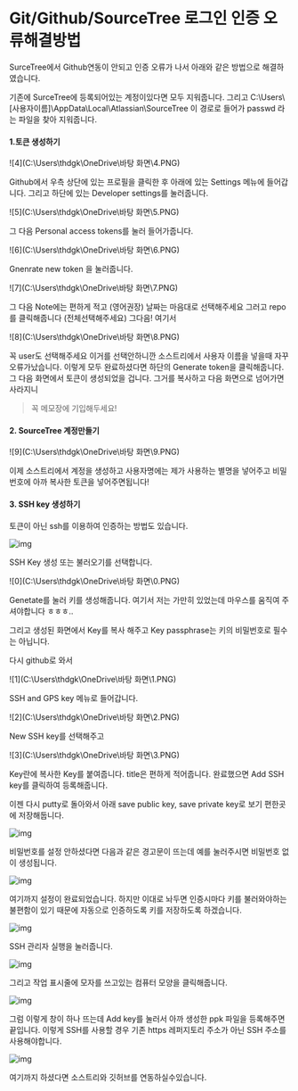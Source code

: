 # Git/Github/SourceTree 로그인 인증 오류해결방법

SurceTree에서 Github연동이 안되고 인증 오류가 나서 
아래와 같은 방법으로 해결하였습니다.

기존에 SurceTree에 등록되어있는 계정이있다면 모두 지워줍니다.
그리고 C:\Users\\[사용자이름]\AppData\Local\Atlassian\SourceTree
이 경로로 들어가 passwd 라는 파일을 찾아 지워줍니다. 



#### 1.토큰 생성하기

![4](C:\Users\thdgk\OneDrive\바탕 화면\4.PNG)

Github에서 우측 상단에 있는 프로필을 클릭한 후 아래에 있는 Settings 메뉴에 들어갑니다. 
그리고 하단에 있는 Developer settings를 눌러줍니다. 

![5](C:\Users\thdgk\OneDrive\바탕 화면\5.PNG)

그 다음 Personal access tokens를 눌러 들어가줍니다. 

![6](C:\Users\thdgk\OneDrive\바탕 화면\6.PNG)

Gnenrate new token 을 눌러줍니다. 

![7](C:\Users\thdgk\OneDrive\바탕 화면\7.PNG)

그 다음 Note에는 편하게 적고 (영어권장)
날짜는 마음대로 선택해주세요 
그러고 repo를 클릭해줍니다 (전체선택해주세요)
그다음! 여기서 

![8](C:\Users\thdgk\OneDrive\바탕 화면\8.PNG)

꼭 user도 선택해주세요 이거를 선택안하니깐 소스트리에서 사용자 이름을 넣을때 자꾸 오류가났습니다. 
이렇게 모두 완료하셨다면 하단의 Generate token을 클릭해줍니다. 
그 다음 화면에서 토큰이 생성되었을 겁니다. 그거를 복사하고 다음 화면으로 넘어가면 사라지니 

> 꼭 메모장에 기입해두세요!



#### 2. SourceTree 계정만들기



![9](C:\Users\thdgk\OneDrive\바탕 화면\9.PNG)

이제 소스트리에서 계정을 생성하고 사용자명에는 제가 사용하는 별명을 넣어주고 비밀번호에 아까 복사한 토큰을 넣어주면됩니다! 



#### 3. SSH key 생성하기 

토큰이 아닌 ssh를 이용하여 인증하는 방법도 있습니다. 

![img](https://blog.kakaocdn.net/dn/p7k2g/btrdITf2GxG/jxvc1skI1aMe8bdC6W2Xx1/img.png)

SSH Key 생성 또는 불러오기를 선택합니다.

![0](C:\Users\thdgk\OneDrive\바탕 화면\0.PNG)

Genetate를 눌러 키를 생성해줍니다. 
여기서 저는 가만히 있었는데 마우스를 움직여 주셔야합니다 ㅎㅎㅎ..

그리고 생성된 화면에서 Key를 복사 해주고 
Key passphrase는 키의 비밀번호로 필수는 아닙니다. 

다시 github로 와서

![1](C:\Users\thdgk\OneDrive\바탕 화면\1.PNG)

SSH and GPS key 메뉴로 들어갑니다.

![2](C:\Users\thdgk\OneDrive\바탕 화면\2.PNG)

New SSH key를 선택해주고 

![3](C:\Users\thdgk\OneDrive\바탕 화면\3.PNG)

Key란에 복사한 Key를 붙여줍니다. title은 편하게 적어줍니다. 
완료했으면 Add SSH key를 클릭하여 등록해줍니다.

이젠 다시 putty로 돌아와서
아래 save public key, save private key로 보기 편한곳에 저장해둡니다. 

![img](https://blog.kakaocdn.net/dn/bUErf7/btrdC5PPi6d/gr9KpR5REMRXhE9cVKbB2K/img.png)



비밀번호를 설정 안하셨다면 다음과 같은 경고문이 뜨는데 예를 눌러주시면 비밀번호 없이 생성됩니다. 

![img](https://blog.kakaocdn.net/dn/cgAhCk/btrdFnhTSYA/B2nsa75X62snxwbXXZSnR0/img.png)

여기까지 설정이 완료되었습니다. 
하지만 이대로 놔두면 인증시마다 키를 불러와야하는 불편함이 있기 때문에 자동으로 인증하도록 키를 저장하도록 하겠습니다. 

![img](https://blog.kakaocdn.net/dn/BWMtF/btrdJkxJBK3/26McPnj8QEaGNQZkgv3otk/img.png)

SSH 관리자 실행을 눌러줍니다. 

![img](https://blog.kakaocdn.net/dn/lbDP7/btrdISOZ6xT/qhspAx03fgO3fDRy5nAnCK/img.png)

그리고 작업 표시줄에 모자를 쓰고있는 컴퓨터 모양을 클릭해줍니다.

![img](https://blog.kakaocdn.net/dn/SB6Fp/btrdCydGCXQ/9K6fUXucU8XkPS3KgbGqd1/img.png)

그럼 이렇게 창이 하나 뜨는데 Add key를 눌러서 아까 생성한 ppk 파일을 등록해주면 끝입니다. 
이렇게 SSH를 사용할 경우 기존 https 레퍼지토리 주소가 아닌 SSH 주소를 사용해야합니다.

![img](https://blog.kakaocdn.net/dn/Njlcg/btrdC6urVHc/dX57PnprD2v8USP8K8pBP0/img.png)



여기까지 하셨다면 소스트리와 깃허브를 연동하실수있습니다.